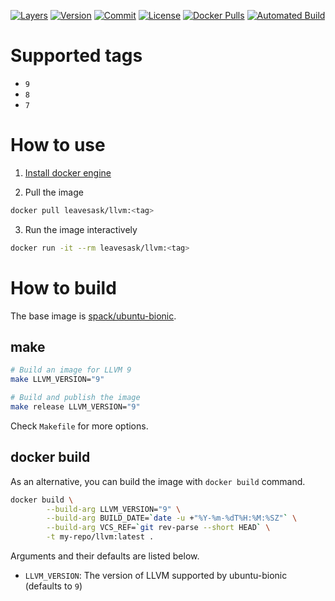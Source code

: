 [![Layers](https://images.microbadger.com/badges/image/leavesask/llvm.svg)](https://microbadger.com/images/leavesask/llvm)
[![Version](https://images.microbadger.com/badges/version/leavesask/llvm.svg)](https://hub.docker.com/repository/docker/leavesask/llvm)
[![Commit](https://images.microbadger.com/badges/commit/leavesask/llvm.svg)](https://github.com/K-Wone/docker-llvm)
[![License](https://images.microbadger.com/badges/license/leavesask/llvm.svg)](https://github.com/K-Wone/docker-llvm)
[![Docker Pulls](https://img.shields.io/docker/pulls/leavesask/llvm?color=informational)](https://hub.docker.com/repository/docker/leavesask/llvm)
[![Automated Build](https://img.shields.io/docker/automated/leavesask/llvm)](https://hub.docker.com/repository/docker/leavesask/llvm)

# Supported tags

- `9`
- `8`
- `7`

# How to use

1. [Install docker engine](https://docs.docker.com/install/)

2. Pull the image
  ```bash
  docker pull leavesask/llvm:<tag>
  ```

3. Run the image interactively
  ```bash
  docker run -it --rm leavesask/llvm:<tag>
  ```

# How to build

The base image is [spack/ubuntu-bionic](https://hub.docker.com/r/spack/ubuntu-bionic).

## make

```bash
# Build an image for LLVM 9
make LLVM_VERSION="9"

# Build and publish the image
make release LLVM_VERSION="9"
```

Check `Makefile` for more options.

## docker build

As an alternative, you can build the image with `docker build` command.

```bash
docker build \
        --build-arg LLVM_VERSION="9" \
        --build-arg BUILD_DATE=`date -u +"%Y-%m-%dT%H:%M:%SZ"` \
        --build-arg VCS_REF=`git rev-parse --short HEAD` \
        -t my-repo/llvm:latest .
```

Arguments and their defaults are listed below.

- `LLVM_VERSION`: The version of LLVM supported by ubuntu-bionic (defaults to `9`)
